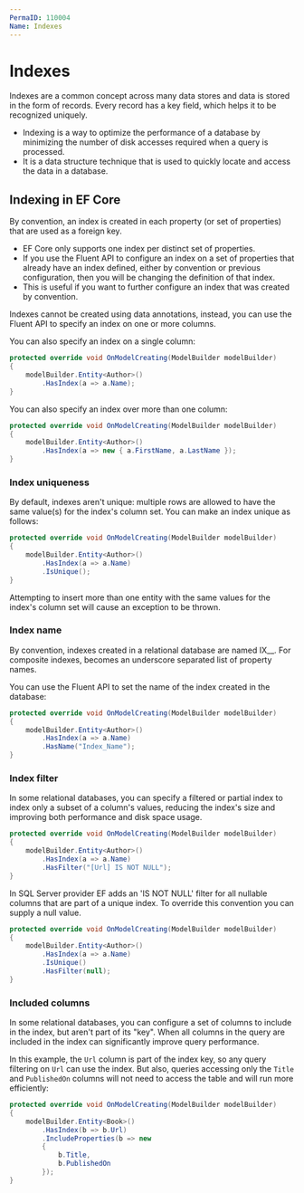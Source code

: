 ```yaml
---
PermaID: 110004
Name: Indexes
---
```


# Indexes

Indexes are a common concept across many data stores and data is stored in the form of records. Every record has a key field, which helps it to be recognized uniquely.

 - Indexing is a way to optimize the performance of a database by minimizing the number of disk accesses required when a query is processed. 
 - It is a data structure technique that is used to quickly locate and access the data in a database.

## Indexing in EF Core

By convention, an index is created in each property (or set of properties) that are used as a foreign key.

 - EF Core only supports one index per distinct set of properties. 
 - If you use the Fluent API to configure an index on a set of properties that already have an index defined, either by convention or previous configuration, then you will be changing the definition of that index. 
 - This is useful if you want to further configure an index that was created by convention.

Indexes cannot be created using data annotations, instead, you can use the Fluent API to specify an index on one or more columns.

You can also specify an index on a single column:

```csharp
protected override void OnModelCreating(ModelBuilder modelBuilder)
{
    modelBuilder.Entity<Author>()
        .HasIndex(a => a.Name);
}
```

You can also specify an index over more than one column:

```csharp
protected override void OnModelCreating(ModelBuilder modelBuilder)
{
    modelBuilder.Entity<Author>()
        .HasIndex(a => new { a.FirstName, a.LastName });
}
```

### Index uniqueness

By default, indexes aren't unique: multiple rows are allowed to have the same value(s) for the index's column set. You can make an index unique as follows:

```csharp
protected override void OnModelCreating(ModelBuilder modelBuilder)
{
    modelBuilder.Entity<Author>()
        .HasIndex(a => a.Name)
        .IsUnique();
}

```

Attempting to insert more than one entity with the same values for the index's column set will cause an exception to be thrown.

### Index name
By convention, indexes created in a relational database are named IX_<type name>_<property name>. For composite indexes, <property name> becomes an underscore separated list of property names.

You can use the Fluent API to set the name of the index created in the database:

```csharp
protected override void OnModelCreating(ModelBuilder modelBuilder)
{
    modelBuilder.Entity<Author>()
        .HasIndex(a => a.Name)
        .HasName("Index_Name");
}
```

### Index filter

In some relational databases, you can specify a filtered or partial index to index only a subset of a column's values, reducing the index's size and improving both performance and disk space usage. 

```csharp
protected override void OnModelCreating(ModelBuilder modelBuilder)
{
    modelBuilder.Entity<Author>()
        .HasIndex(a => a.Name)
        .HasFilter("[Url] IS NOT NULL");
}
```

In SQL Server provider EF adds an 'IS NOT NULL' filter for all nullable columns that are part of a unique index. To override this convention you can supply a null value.

```csharp
protected override void OnModelCreating(ModelBuilder modelBuilder)
{
    modelBuilder.Entity<Author>()
        .HasIndex(a => a.Name)
        .IsUnique()
        .HasFilter(null);
}
```

### Included columns

In some relational databases, you can configure a set of columns to include in the index, but aren't part of its "key". When all columns in the query are included in the index can significantly improve query performance.

In this example, the `Url` column is part of the index key, so any query filtering on `Url` can use the index. But also, queries accessing only the `Title` and `PublishedOn` columns will not need to access the table and will run more efficiently:

```csharp
protected override void OnModelCreating(ModelBuilder modelBuilder)
{
    modelBuilder.Entity<Book>()
        .HasIndex(b => b.Url)
        .IncludeProperties(b => new
        {
            b.Title,
            b.PublishedOn
        });
}
```